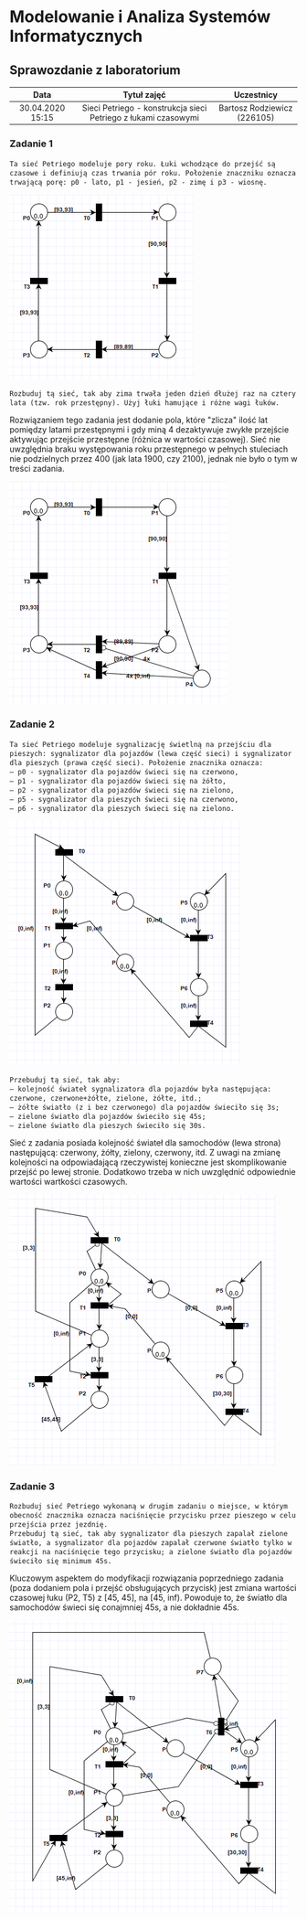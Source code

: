 # Modelowanie i Analiza Systemów Informatycznych

## Sprawozdanie z laboratorium

Data | Tytuł zajęć | Uczestnicy
:-: | :-: | :-:
30.04.2020 15:15 | Sieci Petriego - konstrukcja sieci Petriego z łukami czasowymi | Bartosz Rodziewicz (226105)

### Zadanie 1

```
Ta sieć Petriego modeluje pory roku. Łuki wchodzące do przejść są czasowe i definiują czas trwania pór roku. Położenie znaczniku oznacza trwającą porę: p0 - lato, p1 - jesień, p2 - zimę i p3 - wiosnę.
```

![Zadanie 1](net1.png)

```
Rozbuduj tą sieć, tak aby zima trwała jeden dzień dłużej raz na cztery lata (tzw. rok przestępny). Użyj łuki hamujące i różne wagi łuków.
```

Rozwiązaniem tego zadania jest dodanie pola, które "zlicza" ilość lat pomiędzy latami przestępnymi i gdy miną 4 dezaktywuje zwykłe przejście aktywując przejście przestępne (różnica w wartości czasowej). Sieć nie uwzględnia braku występowania roku przestępnego w pełnych stuleciach nie podzielnych przez 400 (jak lata 1900, czy 2100), jednak nie było o tym w treści zadania.

![Rozwiązanie zadania 1](net1-task1.png)

<div class="page-break"></div>

### Zadanie 2

```
Ta sieć Petriego modeluje sygnalizację świetlną na przejściu dla pieszych: sygnalizator dla pojazdów (lewa część sieci) i sygnalizator dla pieszych (prawa część sieci). Położenie znacznika oznacza:
– p0 - sygnalizator dla pojazdów świeci się na czerwono,
– p1 - sygnalizator dla pojazdów świeci się na żółto,
– p2 - sygnalizator dla pojazdów świeci się na zielono,
– p5 - sygnalizator dla pieszych świeci się na czerwono,
– p6 - sygnalizator dla pieszych świeci się na zielono.
```

![Zadanie 2](net2.png)

```
Przebuduj tą sieć, tak aby:
– kolejność świateł sygnalizatora dla pojazdów była następująca: czerwone, czerwone+żółte, zielone, żółte, itd.;
– żółte światło (z i bez czerwonego) dla pojazdów świeciło się 3s;
– zielone światło dla pojazdów świeciło się 45s;
– zielone światło dla pieszych świeciło się 30s.
```

Sieć z zadania posiada kolejność świateł dla samochodów (lewa strona) następującą: czerwony, żółty, zielony, czerwony, itd. Z uwagi na zmianę kolejności na odpowiadającą rzeczywistej konieczne jest skomplikowanie przejść po lewej stronie. Dodatkowo trzeba w nich uwzględnić odpowiednie wartości wartkości czasowych.

![Rozwiązanie zadania 2](net2-task2.png)

### Zadanie 3

```
Rozbuduj sieć Petriego wykonaną w drugim zadaniu o miejsce, w którym obecność znacznika oznacza naciśnięcie przycisku przez pieszego w celu przejścia przez jezdnię.
Przebuduj tą sieć, tak aby sygnalizator dla pieszych zapalał zielone światło, a sygnalizator dla pojazdów zapalał czerwone światło tylko w reakcji na naciśnięcie tego przycisku; a zielone światło dla pojazdów świeciło się minimum 45s.
```

Kluczowym aspektem do modyfikacji rozwiązania poprzedniego zadania (poza dodaniem pola i przejść obsługujących przycisk) jest zmiana wartości czasowej łuku (P2, T5) z [45, 45], na [45, inf). Powoduje to, że światło dla samochodów świeci się conajmniej 45s, a nie dokładnie 45s.

![Rozwiązanie zadania 3](net2-task3.png)
